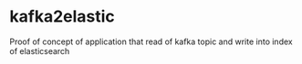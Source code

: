 # kafka2elastic
Proof of concept of application that read of kafka topic and write into index of elasticsearch
